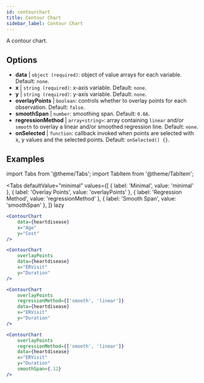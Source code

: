 ```yaml
---
id: contourchart
title: Contour Chart
sidebar_label: Contour Chart
---
```


A contour chart.

## Options

* __data__ | `object (required)`: object of value arrays for each variable. Default: `none`.
* __x__ | `string (required)`: x-axis variable. Default: `none`.
* __y__ | `string (required)`: y-axis variable. Default: `none`.
* __overlayPoints__ | `boolean`: controls whether to overlay points for each observation. Default: `false`.
* __smoothSpan__ | `number`: smoothing span. Default: `0.66`.
* __regressionMethod__ | `array<string>`: array containing `linear` and/or `smooth` to overlay a linear and/or smoothed regression line. Default: `none`.
* __onSelected__ | `function`: callback invoked when points are selected with x, y values and the selected points. Default: `onSelected() {}`.


## Examples

import Tabs from '@theme/Tabs';
import TabItem from '@theme/TabItem';

<Tabs
    defaultValue="minimal"
    values={[
        { label: 'Minimal', value: 'minimal' },
        { label: 'Overlay Points', value: 'overlayPoints' },
        { label: 'Regression Method', value: 'regressionMethod' },
        { label: 'Smooth Span', value: 'smoothSpan' },
    ]}
    lazy
>

<TabItem value="minimal">

```jsx live
<ContourChart 
    data={heartdisease} 
    x="Age"
    y="Cost"
/>
```

</TabItem>

<TabItem value="overlayPoints">

```jsx live
<ContourChart 
    overlayPoints 
    data={heartdisease} 
    x="ERVisit"
    y="Duration"
/>
```

</TabItem>

<TabItem value="regressionMethod">

```jsx live
<ContourChart 
    overlayPoints 
    regressionMethod={['smooth', 'linear']}
    data={heartdisease} 
    x="ERVisit"
    y="Duration"
/>
```

</TabItem>

<TabItem value="smoothSpan">

```jsx live
<ContourChart 
    overlayPoints 
    regressionMethod={['smooth', 'linear']}
    data={heartdisease} 
    x="ERVisit"
    y="Duration"
    smoothSpan={.12}
/>
```

</TabItem>

</Tabs>
